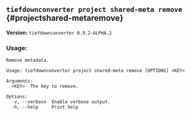 ## `tiefdownconverter project shared-meta remove` {#projectshared-metaremove}

**Version:** `tiefdownconverter 0.9.2-ALPHA.2`

### Usage:
```
Remove metadata.

Usage: tiefdownconverter project shared-meta remove [OPTIONS] <KEY>

Arguments:
  <KEY>  The key to remove.

Options:
  -v, --verbose  Enable verbose output.
  -h, --help     Print help
```

